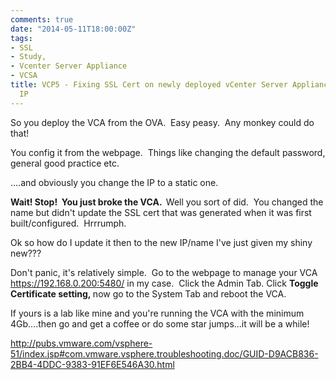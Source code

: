 ```yaml
---
comments: true
date: "2014-05-11T18:00:00Z"
tags:
- SSL
- Study,
- Vcenter Server Appliance
- VCSA
title: VCP5 - Fixing SSL Cert on newly deployed vCenter Server Appliance after changing
  IP
---
```

So you deploy the VCA from the OVA.  Easy peasy.  Any monkey could do that!

You config it from the webpage.  Things like changing the default password, general good practice etc.

....and obviously you change the IP to a static one.

<strong>Wait! Stop!  You just broke the VCA.  </strong>Well you sort of did.  You changed the name but didn't update the SSL cert that was generated when it was first built/configured.  Hrrrumph.

Ok so how do I update it then to the new IP/name I've just given my shiny new???

Don't panic, it's relatively simple.  Go to the webpage to manage your VCA https://192.168.0.200:5480/ in my case.  Click the Admin Tab. Click <strong>Toggle Certificate setting, </strong>now go to the System Tab and reboot the VCA.

If yours is a lab like mine and you're running the VCA with the minimum 4Gb....then go and get a coffee or do some star jumps...it will be a while!

<a title="VMware Docs Article" href="http://pubs.vmware.com/vsphere-51/index.jsp#com.vmware.vsphere.troubleshooting.doc/GUID-D9ACB836-2BB4-4DDC-9383-91EF6E546A30.html" target="_blank">http://pubs.vmware.com/vsphere-51/index.jsp#com.vmware.vsphere.troubleshooting.doc/GUID-D9ACB836-2BB4-4DDC-9383-91EF6E546A30.html</a>
